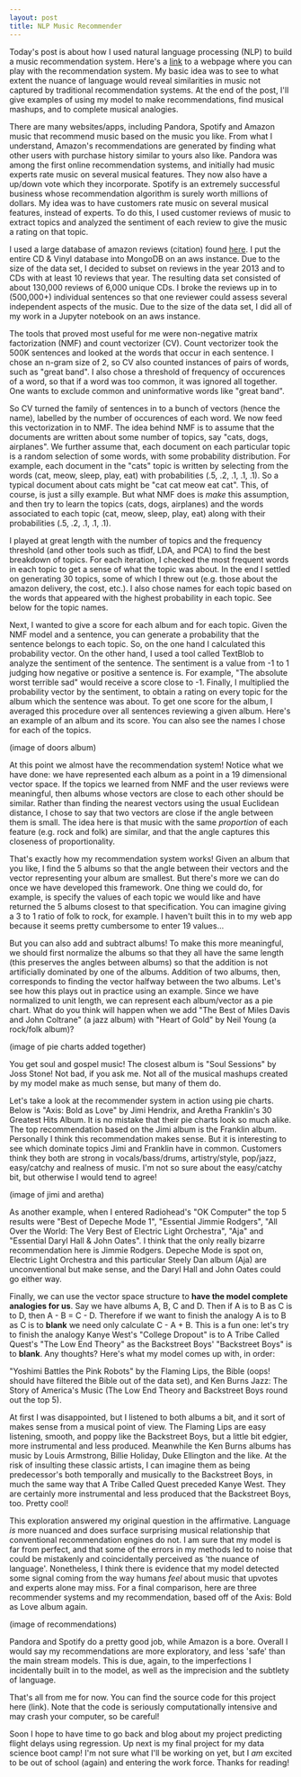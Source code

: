 ```yaml
---
layout: post
title: NLP Music Recommender
---
```


Today's post is about how I used natural language processing (NLP) to build a music recommendation system. Here's a [link](link) to a webpage where you can play with the recommendation system. My basic idea was to see to what extent the nuance of language would reveal similarities in music not captured by traditional recommendation systems. At the end of the post, I'll give examples of using my model to make recommendations, find musical mashups, and to complete musical analogies. 


There are many websites/apps, including Pandora, Spotify and  Amazon music that recommend music based on the music you like. From what I understand, Amazon's recommendations are generated by finding what other users with purchase history similar to yours also like. Pandora was among the first online recommendation systems, and initially had music experts rate music on several musical features. They now also have a up/down vote which they incorporate. Spotify is an extremely successful business whose recommendation algorithm is surely worth millions of dollars. My idea was to have customers rate music on several musical features, instead of experts. To do this, I used customer reviews of music to extract topics and analyzed the sentiment of each review to give the music a rating on that topic.


I used a large database of amazon reviews (citation) found [here](http://jmcauley.ucsd.edu/data/amazon/). I put the entire CD & Vinyl database into MongoDB on an aws instance. Due to the size of the data set, I decided to subset on reviews in the year 2013 and to CDs with at least 10 reviews that year. The resulting data set consisted of about 130,000 reviews of 6,000 unique CDs. I broke the reviews up in to (500,000+) individual sentences so that one reviewer could assess several independent aspects of the music. Due to the size of the data set, I did all of my work in a Jupyter notebook on an aws instance.


The tools that proved most useful for me were non-negative matrix factorization (NMF) and count vectorizer (CV). Count vectorizer took the 500K sentences and looked at the words that occur in each sentence. I chose an n-gram size of 2, so CV also counted instances of pairs of words, such as "great band". I also chose a threshold of frequency of occurences of a word, so that if a word was too common, it was ignored all together. One wants to exclude common and uninformative words like "great band".


So CV turned the family of sentences in to a bunch of vectors (hence the name), labelled by the number of occurences of each word. We now feed this vectorization in to NMF. The idea behind NMF is to assume that the documents are written about some number of topics, say "cats, dogs, airplanes". We further assume that, each document on each particular topic is a random selection of some words, with some probability distribution. For example, each document in the "cats" topic is written by selecting from the words (cat, meow, sleep, play, eat) with probabilities (.5, .2, .1, .1, .1). So a typical document about cats might be "cat cat meow eat cat". This, of course, is just a silly example. But what NMF does is *make* this assumption, and then try to learn the topics (cats, dogs, airplanes) and the words associated to each topic (cat, meow, sleep, play, eat) along with their probabilities (.5, .2, .1, .1, .1).


I played at great length with the number of topics and the frequency threshold (and other tools such as tfidf, LDA, and PCA) to find the best breakdown of topics. For each iteration, I checked the most frequent words in each topic to get a sense of what the topic was about. In the end I settled on generating 30 topics, some of which I threw out (e.g. those about the amazon delivery, the cost, etc.). I also chose names for each topic based on the words that appeared with the highest probability in each topic. See below for the topic names.


Next, I wanted to give a score for each album and for each topic. Given the NMF model and a sentence, you can generate a probability that the sentence belongs to each topic. So, on the one hand I calculated this probability vector. On the other hand, I used a tool called TextBlob to analyze the sentiment of the sentence. The sentiment is a value from -1 to 1 judging how negative or positive a sentence is. For example, "The absolute worst terrible sad" would receive a score close to -1. Finally, I multiplied the probability vector by the sentiment, to obtain a rating on every topic for the album which the sentence was about. To get one score for the album, I averaged this procedure over all sentences reviewing a given album. Here's an example of an album and its score. You can also see the names I chose for each of the topics.


(image of doors album)


At this point we almost have the recommendation system! Notice what we have done: we have represented each album as a point in a 19 dimensional vector space. If the topics we learned from NMF and the user reviews were meaningful, then albums whose vectors are close to each other should be similar. Rather than finding the nearest vectors using the usual Euclidean distance, I chose to say that two vectors are close if the angle between them is small. The idea here is that music with the same *proportion* of each feature (e.g. rock and folk) are similar, and that the angle captures this closeness of proportionality. 


That's exactly how my recommendation system works! Given an album that you like, I find the 5 albums so that the angle between their vectors and the vector representing your album are smallest. But there's more we can do once we have developed this framework. One thing we could do, for example, is specify the values of each topic we would like and have returned the 5 albums closest to that specification. You can imagine giving a 3 to 1 ratio of folk to rock, for example. I haven't built this in to my web app because it seems pretty cumbersome to enter 19 values...


But you can also add and subtract albums! To make this more meaningful, we should first normalize the albums so that they all have the same length (this preserves the angles between albums) so that the addition is not artificially dominated by one of the albums.  Addition of two albums, then, corresponds to finding the vector halfway between the two albums. Let's see how this plays out in practice using an example. Since we have normalized to unit length, we can represent each album/vector as a pie chart. What do you think will happen when we add "The Best of Miles Davis and John Coltrane" (a jazz album) with "Heart of Gold" by Neil Young (a rock/folk album)?


(image of pie charts added together)


You get soul and gospel music! The closest album is "Soul Sessions" by Joss Stone! Not bad, if you ask me. Not all of the musical mashups created by my model make as much sense, but many of them do. 


Let's take a look at the recommender system in action using pie charts. Below is "Axis: Bold as Love" by Jimi Hendrix, and Aretha Franklin's 30 Greatest Hits Album. It is no mistake that their pie charts look so much alike. The top recommendation based on the Jimi album is the Franklin album. Personally I think this recommendation makes sense. But it is interesting to see which dominate topics Jimi and Franklin have in common. Customers think they both are strong in vocals/bass/drums, artistry/style, pop/jazz, easy/catchy and realness of music. I'm not so sure about the easy/catchy bit, but otherwise I would tend to agree!

(image of jimi and aretha)


As another example, when I entered Radiohead's "OK Computer" the top 5 results were "Best of Depeche Mode 1", "Essential Jimmie Rodgers", "All Over the World: The Very Best of Electric Light Orchestra", "Aja" and "Essential Daryl Hall & John Oates". I think that the only really bizarre recommendation here is Jimmie Rodgers. Depeche Mode is spot on, Electric Light Orchestra and this particular Steely Dan album (Aja) are unconventional but make sense, and the Daryl Hall and John Oates could go either way.


Finally, we can use the vector space structure to **have the model complete analogies for us**. Say we have albums A, B, C and D. Then if A is to B as C is to D, then A - B = C - D. Therefore if we want to finish the analogy A is to B as C is to **blank** we need only calculate C - A + B. This is a fun one: let's try to finish the analogy Kanye West's "College Dropout" is to A Tribe Called Quest's "The Low End Theory" as the Backstreet Boys' "Backstreet Boys" is to **blank**. Any thoughts? Here's what my model comes up with, in order:


"Yoshimi Battles the Pink Robots" by the Flaming Lips, the Bible (oops! should have filtered the Bible out of the data set), and Ken Burns Jazz: The Story of America's Music (The Low End Theory and Backstreet Boys round out the top 5). 


At first I was disappointed, but I listened to both albums a bit, and it sort of makes sense from a musical point of view. The Flaming Lips are easy listening, smooth, and poppy like the Backstreet Boys, but a little bit edgier, more instrumental and less produced. Meanwhile the Ken Burns albums has music by Louis Armstrong, Billie Holiday, Duke Ellington and the like. At the risk of insulting these classic artists, I can imagine them as being predecessor's both temporally and musically to the Backstreet Boys, in much the same way that A Tribe Called Quest preceded Kanye West. They are certainly more instrumental and less produced that the Backstreet Boys, too. Pretty cool!


This exploration answered my original question in the affirmative. Language *is* more nuanced and does surface surprising musical relationship that conventional recommendation engines do not. I am sure that my model is far from perfect, and that some of the errors in my methods led to noise that could be mistakenly and coincidentally perceived as 'the nuance of language'. Nonetheless, I think there is evidence that my model detected some signal coming from the way humans *feel* about music that upvotes and experts alone may miss. For a final comparison, here are three recommender systems and my recommendation, based off of the Axis: Bold as Love album again. 


(image of recommendations)

Pandora and Spotify do a pretty good job, while Amazon is a bore. Overall I would say my recommendations are more exploratory, and less 'safe' than the main stream models. This is due, again, to the imperfections I incidentally built in to the model, as well as the imprecision and the subtlety of language.


That's all from me for now. You can find the source code for this project here (link). Note that the code is seriously computationally intensive and may crash your computer, so be careful!


Soon I hope to have time to go back and blog about my project predicting flight delays using regression. Up next is my final project for my data science boot camp! I'm not sure what I'll be working on yet, but I *am* excited to be out of school (again) and entering the work force. Thanks for reading!